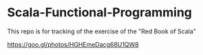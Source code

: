 # Scala-Functional-Programming

This repo is for tracking of the exercise of the "Red Book of Scala"

https://goo.gl/photos/HGHEmeDacg68U1QW8
